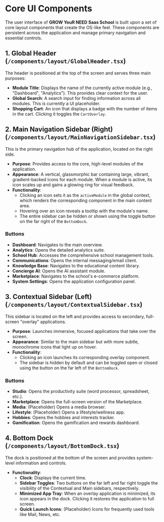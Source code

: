 # Core UI Components

The user interface of **GROW YouR NEED Saas School** is built upon a set of core layout components that create the OS-like feel. These components are persistent across the application and manage primary navigation and essential controls.

## 1. Global Header (`/components/layout/GlobalHeader.tsx`)

The header is positioned at the top of the screen and serves three main purposes:

-   **Module Title**: Displays the name of the currently active module (e.g., "Dashboard", "Analytics"). This provides clear context for the user.
-   **Global Search**: A search input for finding information across all modules. This is currently a UI placeholder.
-   **Shopping Cart**: An icon that displays a badge with the number of items in the cart. Clicking it toggles the `CartOverlay`.

## 2. Main Navigation Sidebar (Right) (`/components/layout/MainNavigationSidebar.tsx`)

This is the primary navigation hub of the application, located on the right side.

-   **Purpose**: Provides access to the core, high-level modules of the application.
-   **Appearance**: A vertical, glassmorphic bar containing large, vibrant, gradient-backed icons for each module. When a module is active, its icon scales up and gains a glowing ring for visual feedback.
-   **Functionality**:
    -   Clicking an icon sets it as the `activeModule` in the global context, which renders the corresponding component in the main content area.
    -   Hovering over an icon reveals a tooltip with the module's name.
    -   The entire sidebar can be hidden or shown using the toggle button on the far right of the `BottomDock`.

### Buttons
-   **Dashboard**: Navigates to the main overview.
-   **Analytics**: Opens the detailed analytics suite.
-   **School Hub**: Accesses the comprehensive school management tools.
-   **Communications**: Opens the internal messaging/email client.
-   **Knowledge Base**: Navigates to the educational content library.
-   **Concierge AI**: Opens the AI assistant module.
-   **Marketplace**: Navigates to the school's e-commerce platform.
-   **System Settings**: Opens the application configuration panel.

## 3. Contextual Sidebar (Left) (`/components/layout/ContextualSidebar.tsx`)

This sidebar is located on the left and provides access to secondary, full-screen "overlay" applications.

-   **Purpose**: Launches immersive, focused applications that take over the screen.
-   **Appearance**: Similar to the main sidebar but with more subtle, monochrome icons that light up on hover.
-   **Functionality**:
    -   Clicking an icon launches its corresponding overlay component.
    -   The sidebar is hidden by default and can be toggled open or closed using the button on the far left of the `BottomDock`.

### Buttons
-   **Studio**: Opens the productivity suite (word processor, spreadsheet, etc.).
-   **Marketplace**: Opens the full-screen version of the Marketplace.
-   **Media**: (Placeholder) Opens a media browser.
-   **Lifestyle**: (Placeholder) Opens a lifestyle/wellness app.
-   **Hobbies**: Opens the hobbies and interests tracker.
-   **Gamification**: Opens the gamification and rewards dashboard.

## 4. Bottom Dock (`/components/layout/BottomDock.tsx`)

The dock is positioned at the bottom of the screen and provides system-level information and controls.

-   **Functionality**:
    -   **Clock**: Displays the current time.
    -   **Sidebar Toggles**: Two buttons on the far left and far right toggle the visibility of the Contextual and Main sidebars, respectively.
    -   **Minimized App Tray**: When an overlay application is minimized, its icon appears in the dock. Clicking it restores the application to full screen.
    -   **Quick Launch Icons**: (Placeholder) Icons for frequently used tools like Mail, News, etc.